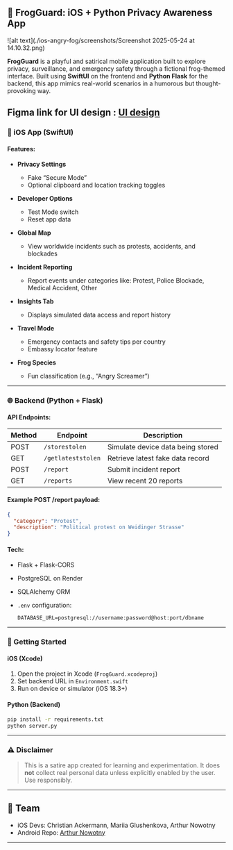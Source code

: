 
## 🐸 FrogGuard: iOS + Python Privacy Awareness App

![alt text](./ios-angry-fog/screenshots/Screenshot 2025-05-24 at 14.10.32.png) 

**FrogGuard** is a playful and satirical mobile application built to explore privacy, surveillance, and emergency safety through a fictional frog-themed interface. Built using **SwiftUI** on the frontend and **Python Flask** for the backend, this app mimics real-world scenarios in a humorous but thought-provoking way.


Figma link for UI design : [UI design](https://www.figma.com/design/SswFEXF8e8v0aPOke8CxBk/Untitled?node-id=1-1188&t=n3Mnd1enVA5zbIcz-1)
---

### 📱 iOS App (SwiftUI)

#### Features:

* **Privacy Settings**

  * Fake “Secure Mode”
  * Optional clipboard and location tracking toggles
* **Developer Options**

  * Test Mode switch
  * Reset app data
* **Global Map**

  * View worldwide incidents such as protests, accidents, and blockades
* **Incident Reporting**

  * Report events under categories like: Protest, Police Blockade, Medical Accident, Other
* **Insights Tab**

  * Displays simulated data access and report history
* **Travel Mode**

  * Emergency contacts and safety tips per country
  * Embassy locator feature
* **Frog Species**

  * Fun classification (e.g., “Angry Screamer”)

---

### 🌐 Backend (Python + Flask)

#### API Endpoints:

| Method | Endpoint           | Description                       |
| ------ | ------------------ | --------------------------------- |
| POST   | `/storestolen`     | Simulate device data being stored |
| GET    | `/getlateststolen` | Retrieve latest fake data record  |
| POST   | `/report`          | Submit incident report            |
| GET    | `/reports`         | View recent 20 reports            |

#### Example POST /report payload:

```json
{
  "category": "Protest",
  "description": "Political protest on Weidinger Strasse"
}
```

#### Tech:

* Flask + Flask-CORS
* PostgreSQL on Render
* SQLAlchemy ORM
* `.env` configuration:

  ```
  DATABASE_URL=postgresql://username:password@host:port/dbname
  ```

---

### 🚀 Getting Started

#### iOS (Xcode)

1. Open the project in Xcode (`FrogGuard.xcodeproj`)
2. Set backend URL in `Environment.swift`
3. Run on device or simulator (iOS 18.3+)

#### Python (Backend)

```bash
pip install -r requirements.txt
python server.py
```

---

### ⚠️ Disclaimer

> This is a satire app created for learning and experimentation. It does **not** collect real personal data unless explicitly enabled by the user. Use responsibly.

---

## 👥 Team

- iOS Devs: Christian Ackermann, Mariia Glushenkova, Arthur Nowotny
- Android Repo: [Arthur Nowotny](https://git-iit.fh-joanneum.at/nowotnyt19/angry-frog)
---